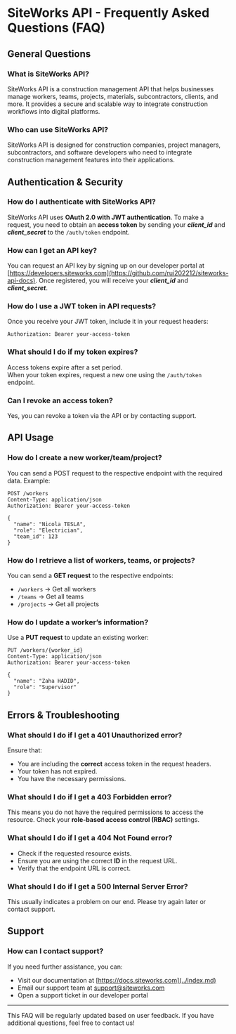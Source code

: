 # SiteWorks API - Frequently Asked Questions (FAQ)

## General Questions

### What is SiteWorks API?

SiteWorks API is a construction management API that helps businesses manage workers, teams, projects, materials, subcontractors, clients, and more. It provides a secure and scalable way to integrate construction workflows into digital platforms.

### Who can use SiteWorks API?

SiteWorks API is designed for construction companies, project managers, subcontractors, and software developers who need to integrate construction management features into their applications.

## Authentication & Security

### How do I authenticate with SiteWorks API?

SiteWorks API uses **OAuth 2.0 with JWT authentication**. To make a request, you need to obtain an **access token** by sending your _**client_id**_ and _**client_secret**_ to the `/auth/token` endpoint.

### How can I get an API key?

You can request an API key by signing up on our developer portal at [https://developers.siteworks.com](https://github.com/rui202212/siteworks-api-docs). Once registered, you will receive your _**client_id**_ and _**client_secret**_.

### How do I use a JWT token in API requests?

Once you receive your JWT token, include it in your request headers:

```http
Authorization: Bearer your-access-token
```

### What should I do if my token expires?

Access tokens expire after a set period.  
When your token expires, request a new one using the `/auth/token` endpoint.

### Can I revoke an access token?

Yes, you can revoke a token via the API or by contacting support.

## API Usage

### How do I create a new worker/team/project?

You can send a POST request to the respective endpoint with the required data. Example:

```http
POST /workers
Content-Type: application/json
Authorization: Bearer your-access-token

{
  "name": "Nicola TESLA",
  "role": "Electrician",
  "team_id": 123
}
```

### How do I retrieve a list of workers, teams, or projects?

You can send a **GET request** to the respective endpoints:

- `/workers` → Get all workers
- `/teams` → Get all teams
- `/projects` → Get all projects

### How do I update a worker’s information?

Use a **PUT request** to update an existing worker:

```http
PUT /workers/{worker_id}
Content-Type: application/json
Authorization: Bearer your-access-token

{
  "name": "Zaha HADID",
  "role": "Supervisor"
}
```

## Errors & Troubleshooting

### What should I do if I get a 401 Unauthorized error?

Ensure that:

- You are including the **correct** access token in the request headers.
- Your token has not expired.
- You have the necessary permissions.

### What should I do if I get a 403 Forbidden error?

This means you do not have the required permissions to access the resource. Check your **role-based access control (RBAC)** settings.

### What should I do if I get a 404 Not Found error?

- Check if the requested resource exists.
- Ensure you are using the correct **ID** in the request URL.
- Verify that the endpoint URL is correct.

### What should I do if I get a 500 Internal Server Error?

This usually indicates a problem on our end. Please try again later or contact support.

## Support

### How can I contact support?

If you need further assistance, you can:

- Visit our documentation at [https://docs.siteworks.com](../index.md)
- Email our support team at [support@siteworks.com](mailto:support@siteworks.com)
- Open a support ticket in our developer portal

---

This FAQ will be regularly updated based on user feedback. If you have additional questions, feel free to contact us!
